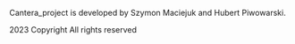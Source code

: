 Cantera_project is developed by Szymon Maciejuk and Hubert Piwowarski.

2023 Copyright All rights reserved 
